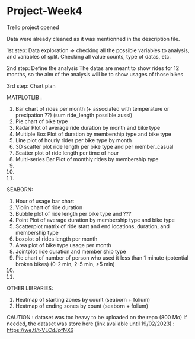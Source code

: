# Project-Week4


Trello project opened

Data were already cleaned as it was mentionned in the description file.


1st step:
Data exploration => checking all the possible variables to analysis, and variables of split. Checking all value counts, type of datas, etc.


2nd step: Define the analysis
The datas are meant to show rides for 12 months, so the aim of the analysis will be to show usages of those bikes

3rd step:
Chart plan

MATPLOTLIB : 
1. Bar chart of rides per month (+ associated with temperature or precipation ??) (sum ride_length possible aussi)
2. Pie chart of bike type
3. Radar Plot of average ride duration by month  and bike type
4. Multiple Box Plot of duration by membership type and bike type
5. Line plot of hourly rides per bike type by month
6. 3D scatter plot ride length per bike type and per member_casual
7. Scatter plot of ride length per time of hour
8. Multi-series Bar Plot of monthly rides by membership type
9. 
10. 
11. 

SEABORN: 
1. Hour of usage bar chart
2. Violin chart of ride duration
3. Bubble plot of ride length per bike type and ???
4. Point Plot of average duration by membership type and bike type
5. Scatterplot matrix of ride start and end locations, duration, and membership type
6. boxplot of rides length per month
7. Area plot of bike type usage per month
8. Jointplot ride duration and member ship type
9. Pie chart of number of person who used it less than 1 minute (potential broken bikes) (0-2 min, 2-5 min, >5 min)
10. 
11. 

OTHER LIBRARIES:
1. Heatmap of starting zones by count (seaborn + folium)
2. Heatmap of ending zones by count (seaborn + folium)


CAUTION : dataset was too heavy to be uploaded on the repo (800 Mo)
If needed, the dataset was store here (link available until 19/02/2023) : https://we.tl/t-VLCdJpfNX6